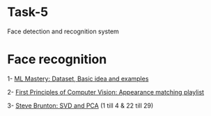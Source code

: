 # Task-5
Face detection and recognition system

# Face recognition
1- [ML Mastery: Dataset, Basic idea and examples](https://machinelearningmastery.com/face-recognition-using-principal-component-analysis/)

2- [First Principles of Computer Vision: Appearance matching playlist](https://www.youtube.com/playlist?list=PL2zRqk16wsdoKHr5sfK1qqsJTDMl_MBs2)

3- [Steve Brunton: SVD and PCA](https://www.youtube.com/playlist?list=PLMrJAkhIeNNSVjnsviglFoY2nXildDCcv) (1 till 4 & 22 till 29)

